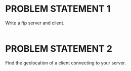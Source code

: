 # PROBLEM STATEMENT 1
Write a ftp server and client.</br></br>
# PROBLEM STATEMENT 2
Find the geolocation of a client connecting to your server.
